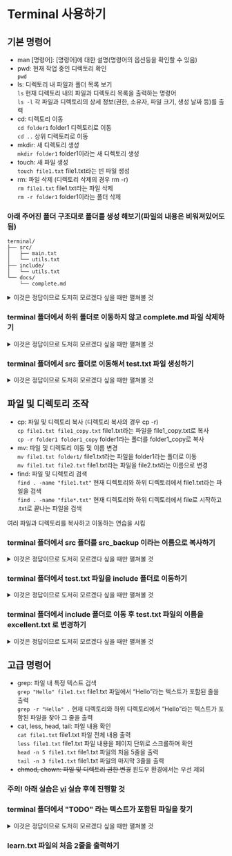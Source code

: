 # Terminal 사용하기

## 기본 명령어

- man [명령어]: [명령어]에 대한 설명(명령어의 옵션등을 확인할 수 있음)
- pwd: 현재 작업 중인 디렉토리 확인  
  `pwd`
- ls: 디렉토리 내 파일과 폴더 목록 보기  
  `ls` 현재 디렉토리 내의 파일과 디렉토리 목록을 출력하는 명령어  
  `ls -l` 각 파일과 디렉토리의 상세 정보(권한, 소유자, 파일 크기, 생성 날짜 등)를 출력
- cd: 디렉토리 이동  
  `cd folder1` folder1 디렉토리로 이동  
  `cd ..` 상위 디렉토리로 이동
- mkdir: 새 디렉토리 생성  
  `mkdir folder1` folder1이라는 새 디렉토리 생성
- touch: 새 파일 생성  
  `touch file1.txt` file1.txt라는 빈 파일 생성
- rm: 파일 삭제 (디렉토리 삭제의 경우 rm -r)  
  `rm file1.txt` file1.txt라는 파일 삭제  
  `rm -r folder1` folder1이라는 폴더 삭제

### 아래 주어진 폴더 구조대로 폴더를 생성 해보기(파일의 내용은 비워져있어도 됨)

```
terminal/
├── src/
│   ├── main.txt
│   └── utils.txt
├── include/
│   └── utils.txt
└── docs/
    └── complete.md
```

<details>
<summary>이것은 정답이므로 도저히 모르겠다 싶을 때만 펼쳐볼 것</summary>
<div markdown="1">

```
mkdir terminal
mkdir -p terminal/src
mkdir -p terminal/include
mkdir -p terminal/docs
touch terminal/src/main.txt
touch terminal/src/utils.txt
touch terminal/include/utils.txt
touch terminal/docs/complete.md
```

</div>
</details>

### terminal 폴더에서 하위 폴더로 이동하지 않고 complete.md 파일 삭제하기

<details>
<summary>이것은 정답이므로 도저히 모르겠다 싶을 때만 펼쳐볼 것</summary>
<div markdown="1">

```
rm docs/complete.md
```

</div>
</details>

### terminal 폴더에서 src 폴더로 이동해서 test.txt 파일 생성하기

<details>
<summary>이것은 정답이므로 도저히 모르겠다 싶을 때만 펼쳐볼 것</summary>
<div markdown="1">

```
cd src
touch test.txt
```

</div>
</details>

## 파일 및 디렉토리 조작

- cp: 파일 및 디렉토리 복사 (디렉토리 복사의 경우 cp -r)  
  `cp file1.txt file1_copy.txt` file1.txt라는 파일을 file1_copy.txt로 복사  
  `cp -r folder1 folder1_copy` folder1라는 폴더를 folder1_copy로 복사
- mv: 파일 및 디렉토리 이동 및 이름 변경  
  `mv file1.txt folder1/` file1.txt라는 파일을 folder1라는 폴더로 이동  
  `mv file1.txt file2.txt` file1.txt라는 파일을 file2.txt라는 이름으로 변경
- find: 파일 및 디렉토리 검색  
  `find . -name "file1.txt"` 현재 디렉토리와 하위 디렉토리에서 file1.txt라는 파일을 검색  
  `find . -name "file*.txt"` 현재 디렉토리와 하위 디렉토리에서 file로 시작하고 .txt로 끝나는 파일을 검색

여러 파일과 디렉토리를 복사하고 이동하는 연습을 시킴

### terminal 폴더에서 src 폴더를 src_backup 이라는 이름으로 복사하기

<details>
<summary>이것은 정답이므로 도저히 모르겠다 싶을 때만 펼쳐볼 것</summary>
<div markdown="1">

```
cp -r src src_backup
```

</div>
</details>

### terminal 폴더에서 test.txt 파일을 include 폴더로 이동하기

<details>
<summary>이것은 정답이므로 도저히 모르겠다 싶을 때만 펼쳐볼 것</summary>
<div markdown="1">

```
mv src/test.txt include/
```

</div>
</details>

### terminal 폴더에서 include 폴더로 이동 후 test.txt 파일의 이름을 excellent.txt 로 변경하기

<details>
<summary>이것은 정답이므로 도저히 모르겠다 싶을 때만 펼쳐볼 것</summary>
<div markdown="1">

```
mv test.txt excellent.txt
```

</div>
</details>

## 고급 명령어

- grep: 파일 내 특정 텍스트 검색  
  `grep "Hello" file1.txt` file1.txt 파일에서 “Hello”라는 텍스트가 포함된 줄을 출력  
  `grep -r "Hello" .` 현재 디렉토리와 하위 디렉토리에서 “Hello”라는 텍스트가 포함된 파일을 찾아 그 줄을 출력
- cat, less, head, tail: 파일 내용 확인  
  `cat file1.txt` file1.txt 파일 전체 내용 출력  
  `less file1.txt` file1.txt 파일 내용을 페이지 단위로 스크롤하며 확인  
  `head -n 5 file1.txt` file1.txt 파일의 처음 5줄을 출력  
  `tail -n 3 file1.txt` file1.txt 파일의 마지막 3줄을 출력
- ~~chmod, chown: 파일 및 디렉토리 권한 변경~~ 윈도우 환경에서는 우선 제외

### 주의! 아래 실습은 [vi](vi.md) 실습 후에 진행할 것

### terminal 폴더에서 "TODO" 라는 텍스트가 포함된 파일을 찾기

<details>
<summary>이것은 정답이므로 도저히 모르겠다 싶을 때만 펼쳐볼 것</summary>
<div markdown="1">

```
grep -r "TODO" terminal/
```

</div>
</details>

### learn.txt 파일의 처음 2줄을 출력하기
